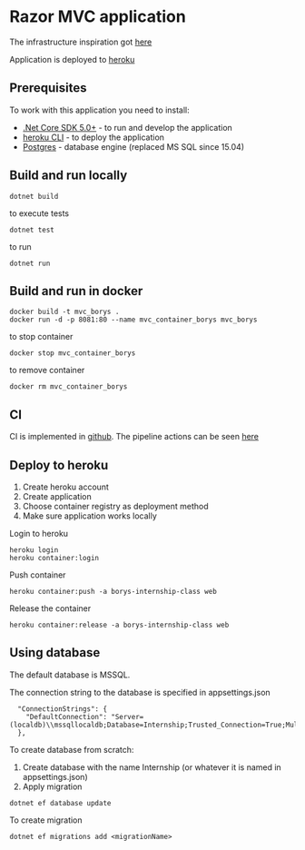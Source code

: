 # Razor MVC application

The infrastructure inspiration got [here](https://dev.to/alrobilliard/deploying-net-core-to-heroku-1lfe) 

Application is deployed to [heroku](https://borys-internship-class.herokuapp.com/)

## Prerequisites

To work with this application you need to install:
* [.Net Core SDK 5.0+](https://dotnet.microsoft.com/download/dotnet/5.0) - to run and develop the application
* [heroku CLI](https://devcenter.heroku.com/articles/heroku-cli) - to deploy the application
* [Postgres](https://www.postgresql.org/download/) - database engine (replaced MS SQL since 15.04)

## Build and run locally

```
dotnet build
```

to execute tests

```
dotnet test
```

to run
```
dotnet run
```

## Build and run in docker

```
docker build -t mvc_borys .
docker run -d -p 8081:80 --name mvc_container_borys mvc_borys
```

to stop container
```
docker stop mvc_container_borys
```

to remove container
```
docker rm mvc_container_borys
```

## CI

CI is implemented in [github](.github/workflows/dotnet.yml). The pipeline actions can be seen [here](https://github.com/borys-pc33/RazorMvc/actions)

## Deploy to heroku

1. Create heroku account
2. Create application
3. Choose container registry as deployment method
4. Make sure application works locally


Login to heroku
```
heroku login
heroku container:login
```

Push container
```
heroku container:push -a borys-internship-class web
```

Release the container
```
heroku container:release -a borys-internship-class web
```

## Using database

The default database is MSSQL.

The connection string to the database is specified in appsettings.json

```
  "ConnectionStrings": {
    "DefaultConnection": "Server=(localdb)\\mssqllocaldb;Database=Internship;Trusted_Connection=True;MultipleActiveResultSets=true"
  },
```

To create database from scratch:
1. Create database with the name Internship (or whatever it is named in appsettings.json)
2. Apply migration
```
dotnet ef database update
```

To create migration

```
dotnet ef migrations add <migrationName>
```